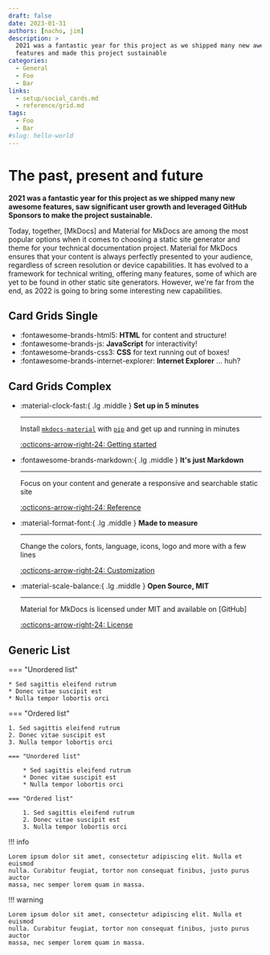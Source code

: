 ```yaml
---
draft: false 
date: 2023-01-31
authors: [nacho, jim]
description: >
  2021 was a fantastic year for this project as we shipped many new awesome
  features and made this project sustainable
categories:
  - General
  - Foo
  - Bar
links:
  - setup/social_cards.md
  - reference/grid.md
tags:
  - Foo
  - Bar
#slug: hello-world
---
```


# The past, present and future

__2021 was a fantastic year for this project as we shipped many new awesome
features, saw significant user growth and leveraged GitHub Sponsors to make the
project sustainable.__

Today, together, [MkDocs] and Material for MkDocs are among the most popular
options when it comes to choosing a static site generator and theme for your
technical documentation project. Material for MkDocs ensures that your
content is always perfectly presented to your audience, regardless of screen
resolution or device capabilities. It has evolved to a framework for technical
writing, offering many features, some of which are yet to be found in other
static site generators. However, we're far from the end, as 2022 is going to
bring some interesting new capabilities.

## Card Grids Single

<div class="grid cards" markdown>

- :fontawesome-brands-html5: __HTML__ for content and structure!
- :fontawesome-brands-js: __JavaScript__ for interactivity!
- :fontawesome-brands-css3: __CSS__ for text running out of boxes!
- :fontawesome-brands-internet-explorer: __Internet Explorer__ ... huh?

</div>


<!-- more -->


## Card Grids Complex
<div class="grid cards" markdown>

-   :material-clock-fast:{ .lg .middle } __Set up in 5 minutes__

    ---

    Install [`mkdocs-material`](#) with [`pip`](#) and get up and running in minutes

    [:octicons-arrow-right-24: Getting started](#)

-   :fontawesome-brands-markdown:{ .lg .middle } __It's just Markdown__

    ---

    Focus on your content and generate a responsive and searchable static site

    [:octicons-arrow-right-24: Reference](#)

-   :material-format-font:{ .lg .middle } __Made to measure__

    ---

    Change the colors, fonts, language, icons, logo and more with a few lines

    [:octicons-arrow-right-24: Customization](#)

-   :material-scale-balance:{ .lg .middle } __Open Source, MIT__

    ---

    Material for MkDocs is licensed under MIT and available on [GitHub]

    [:octicons-arrow-right-24: License](#)

</div>

## Generic List

<div class="grid" markdown>

=== "Unordered list"

    * Sed sagittis eleifend rutrum
    * Donec vitae suscipit est
    * Nulla tempor lobortis orci

=== "Ordered list"

    1. Sed sagittis eleifend rutrum
    2. Donec vitae suscipit est
    3. Nulla tempor lobortis orci


``` title="Content tabs"
=== "Unordered list"

    * Sed sagittis eleifend rutrum
    * Donec vitae suscipit est
    * Nulla tempor lobortis orci

=== "Ordered list"

    1. Sed sagittis eleifend rutrum
    2. Donec vitae suscipit est
    3. Nulla tempor lobortis orci

```

!!! info

    Lorem ipsum dolor sit amet, consectetur adipiscing elit. Nulla et euismod
    nulla. Curabitur feugiat, tortor non consequat finibus, justo purus auctor
    massa, nec semper lorem quam in massa.

!!! warning

    Lorem ipsum dolor sit amet, consectetur adipiscing elit. Nulla et euismod
    nulla. Curabitur feugiat, tortor non consequat finibus, justo purus auctor
    massa, nec semper lorem quam in massa.

</div>